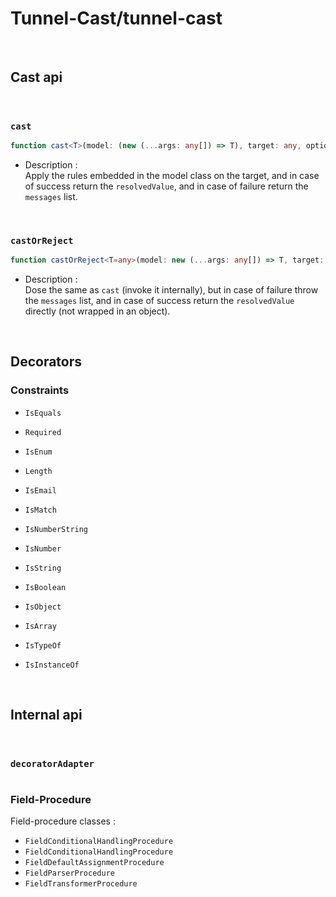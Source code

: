 

# Tunnel-Cast/tunnel-cast

<br>

## Cast api

<br>

### `cast`
```ts
function cast<T>(model: (new (...args: any[]) => T), target: any, options?: CastOptions): CastResult<T>
```

+ Description : <br>
Apply the rules embedded in the model class on the target, and in case of success return the `resolvedValue`, and in case of failure return the `messages` list.

<br>


### `castOrReject`
```ts
function castOrReject<T=any>(model: new (...args: any[]) => T, target: any, options?: CastOptions): T
```

+ Description : <br>
Dose the same as `cast` (invoke it internally), but in case of failure throw the `messages` list, and in case of success return the `resolvedValue` directly (not wrapped in an object).

<br>


## Decorators


### Constraints

+ `IsEquals`
+ `Required`
+ `IsEnum`
+ `Length`

+ `IsEmail`
+ `IsMatch`
+ `IsNumberString`

+ `IsNumber`
+ `IsString`
+ `IsBoolean`
+ `IsObject`
+ `IsArray`
+ `IsTypeOf`
+ `IsInstanceOf`
<br>

## Internal api

<br>

### `decoratorAdapter`
```ts

```

### Field-Procedure

 Field-procedure classes : 
   * `FieldConditionalHandlingProcedure`
   * `FieldConditionalHandlingProcedure`
   * `FieldDefaultAssignmentProcedure`
   * `FieldParserProcedure`
   * `FieldTransformerProcedure`